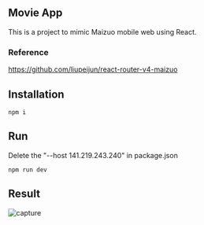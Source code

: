 ## Movie App

This is a project to mimic Maizuo mobile web using React.

### Reference

https://github.com/liupeijun/react-router-v4-maizuo

## Installation

`npm i`

## Run

Delete the "--host 141.219.243.240" in package.json

`npm run dev`

## Result


![capture](https://user-images.githubusercontent.com/19919389/28481435-e9c2c036-6e32-11e7-9f22-88e35a378c5d.PNG)
